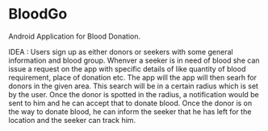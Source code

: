 # BloodGo

Android Application for Blood Donation.

IDEA : Users sign up as either donors or seekers with some general information and blood group. Whenver a seeker is in need of blood she can 
issue a request on the app with specific details of like quantity of blood requirement, place of donation etc. The app will the app will then searh
for donors in the given area. This search will be in a certain radius which is set by the user. Once the donor is spotted in the radius, a notification would
be sent to him and he can accept that to donate blood. Once the donor is on the way to donate blood, he can inform the seeker that he has left 
for the location and the seeker can track him.

